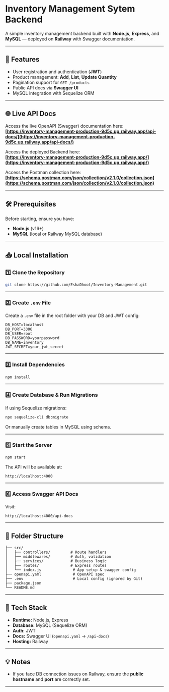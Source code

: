 #  Inventory Management Sytem Backend

A simple inventory management backend built with **Node.js**, **Express**, and **MySQL** — deployed on **Railway** with Swagger documentation.

---

## 🚀 Features

- User registration and authentication (**JWT**)
- Product management: **Add**, **List**, **Update Quantity**
- Pagination support for `GET /products`
- Public API docs via **Swagger UI**
- MySQL integration with Sequelize ORM

---

## 🌐 Live API Docs

Access the live OpenAPI (Swagger) documentation here:  
**[https://inventory-management-production-9d5c.up.railway.app/api-docs/](https://inventory-management-production-9d5c.up.railway.app/api-docs/)**

Access the  deployed Backend here:  
**[https://inventory-management-production-9d5c.up.railway.app/](https://inventory-management-production-9d5c.up.railway.app/)**

Access the Postman collection here:
**[https://schema.postman.com/json/collection/v2.1.0/collection.json](https://schema.postman.com/json/collection/v2.1.0/collection.json)**


---

## 🛠 Prerequisites

Before starting, ensure you have:

- **Node.js** (v16+)
- **MySQL** (local or Railway MySQL database)

---

## 📥 Local Installation

### 1️⃣ Clone the Repository

```bash
git clone https://github.com/EshaDhoot/Inventory-Management.git
```

---

### 2️⃣ Create `.env` File

Create a `.env` file in the root folder with your DB and JWT config:

```env
DB_HOST=localhost
DB_PORT=3306
DB_USER=root
DB_PASSWORD=yourpassword
DB_NAME=inventory
JWT_SECRET=your_jwt_secret
```


---

### 3️⃣ Install Dependencies

```bash
npm install
```

---

### 4️⃣ Create Database & Run Migrations

If using Sequelize migrations:

```bash
npx sequelize-cli db:migrate
```

Or manually create tables in MySQL using schema.

---

### 5️⃣ Start the Server

```bash
npm start
```

The API will be available at:

```
http://localhost:4000
```

---

### 6️⃣ Access Swagger API Docs

Visit:

```
http://localhost:4000/api-docs
```

---

## 📂 Folder Structure

```
├── src/
│   ├── controllers/         # Route handlers
│   ├── middlewares/         # Auth, validation
│   ├── services/            # Business logic
│   ├── routes/              # Express routes
│   └── index.js              # App setup & swagger config
├── openapi.yaml              # OpenAPI spec
├── .env                      # Local config (ignored by Git)
├── package.json
└── README.md
```

---

## 🧰 Tech Stack

- **Runtime:** Node.js, Express
- **Database:** MySQL (Sequelize ORM)
- **Auth:** JWT
- **Docs:** Swagger UI (`openapi.yaml` → `/api-docs`)
- **Hosting:** Railway

---


## 💡 Notes
- If you face DB connection issues on Railway, ensure the **public hostname** and **port** are correctly set.

---
